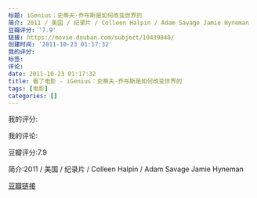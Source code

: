 ```yaml
---
标题: iGenius：史蒂夫·乔布斯是如何改变世界的
简介: 2011 / 美国 / 纪录片 / Colleen Halpin / Adam Savage Jamie Hyneman
豆瓣评分: '7.9'
链接: https://movie.douban.com/subject/10439840/
创建时间: '2011-10-23 01:17:32'
我的评分:
标签:
评论:
date: 2011-10-23 01:17:32
title: 看了电影 - iGenius：史蒂夫·乔布斯是如何改变世界的
tags: [电影]
categories: []
---
```


我的评分:

我的评论:

豆瓣评分:7.9

简介:2011 / 美国 / 纪录片 / Colleen Halpin / Adam Savage Jamie Hyneman

[豆瓣链接](https://movie.douban.com/subject/10439840/)


